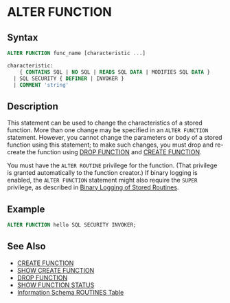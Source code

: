 # ALTER FUNCTION

## Syntax

```sql
ALTER FUNCTION func_name [characteristic ...]

characteristic:
    { CONTAINS SQL | NO SQL | READS SQL DATA | MODIFIES SQL DATA }
  | SQL SECURITY { DEFINER | INVOKER }
  | COMMENT 'string'
```

## Description

This statement can be used to change the characteristics of a stored
function. More than one change may be specified in an `ALTER FUNCTION`
statement. However, you cannot change the parameters or body of a
stored function using this statement; to make such changes, you must
drop and re-create the function using [DROP FUNCTION](/programming-customizing-mariadb/stored-routines/stored-functions/drop-function) and [CREATE FUNCTION](/sql-statements-structure/sql-statements/data-definition/create/create-function).

You must have the `ALTER ROUTINE` privilege for the function. (That
privilege is granted automatically to the function creator.) If binary
logging is enabled, the `ALTER FUNCTION` statement might also require
the `SUPER` privilege, as described in [Binary Logging of Stored Routines](/programming-customizing-mariadb/stored-routines/binary-logging-of-stored-routines).

## Example

```sql
ALTER FUNCTION hello SQL SECURITY INVOKER;
```

## See Also

- [CREATE FUNCTION](/sql-statements-structure/sql-statements/data-definition/create/create-function)
- [SHOW CREATE FUNCTION](/sql-statements-structure/sql-statements/administrative-sql-statements/show/show-create-function)
- [DROP FUNCTION](/programming-customizing-mariadb/stored-routines/stored-functions/drop-function)
- [SHOW FUNCTION STATUS](/sql-statements-structure/sql-statements/administrative-sql-statements/show/show-function-status)
- [Information Schema ROUTINES Table](/sql-statements-structure/sql-statements/administrative-sql-statements/system-tables/information-schema/information-schema-tables/information-schema-routines-table)
